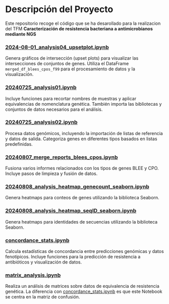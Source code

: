 # Descripción del Proyecto

Este repositorio recoge el código que se ha desarollado para la realizacion del TFM **Caracterización de resistencia bacteriana a antimicrobianos mediante NGS**

### [2024-08-01_analysis04_upsetplot.ipynb](2024-08-01_analysis04_upsetplot.ipynb)
Genera gráficos de intersección (upset plots) para visualizar las intersecciones de conjuntos de genes. Utiliza el DataFrame `merged_df_blees_cpos_f99` para el procesamiento de datos y la visualización.

### [20240725_analysis01.ipynb](20240725_analysis01.ipynb)
Incluye funciones para recortar nombres de muestras y aplicar equivalencias de nomenclatura genética. También importa las bibliotecas y conjuntos de datos necesarios para el análisis.

### [20240725_analysis02.ipynb](20240725_analysis02.ipynb)
Procesa datos genómicos, incluyendo la importación de listas de referencia y datos de salida. Categoriza genes en diferentes tipos basados en listas predefinidas.

### [20240807_merge_reports_blees_cpos.ipynb](20220240807_merge_reports_blees_cpos.ipynb)
Fusiona varios informes relacionados con los tipos de genes BLEE y CPO. Incluye pasos de limpieza y fusión de datos.

### [20240808_analysis_heatmap_genecount_seaborn.ipynb](20240808_analysis_heatmap_genecount_seaborn.ipynb)
Genera heatmaps para conteos de genes utilizando la biblioteca Seaborn. 

### [20240808_analysis_heatmap_seqID_seaborn.ipynb](20240808_analysis_heatmap_seqID_seaborn.ipynb)
Genera heatmaps para identidades de secuencias utilizando la biblioteca Seaborn.

### [concordance_stats.ipynb](concordance_stats.ipynb)
Calcula estadísticas de concordancia entre predicciones genómicas y datos fenotípicos. Incluye funciones para la predicción de resistencia a antibióticos y visualización de datos.

### [matrix_analysis.ipynb](matrix_analysis.ipynb)
Realiza un análisis de matrices sobre datos de equivalencia de resistencia genética. La diferencia con [concordance_stats.ipynb](concordance_stats.ipynb) es que este Notebook se centra en la matriz de confusión.

